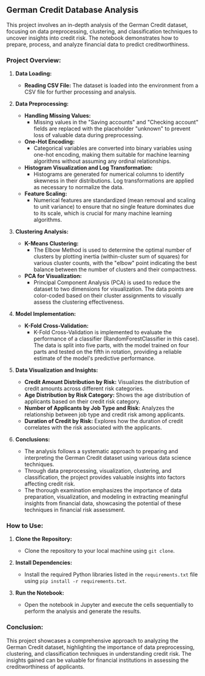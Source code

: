 ## German Credit Database Analysis

This project involves an in-depth analysis of the German Credit dataset, focusing on data preprocessing, clustering, and classification techniques to uncover insights into credit risk. The notebook demonstrates how to prepare, process, and analyze financial data to predict creditworthiness.

### Project Overview:
1. **Data Loading:**
   - **Reading CSV File:** The dataset is loaded into the environment from a CSV file for further processing and analysis.

2. **Data Preprocessing:**
   - **Handling Missing Values:**
     - Missing values in the "Saving accounts" and "Checking account" fields are replaced with the placeholder "unknown" to prevent loss of valuable data during preprocessing.
   - **One-Hot Encoding:**
     - Categorical variables are converted into binary variables using one-hot encoding, making them suitable for machine learning algorithms without assuming any ordinal relationships.
   - **Histogram Visualization and Log Transformation:**
     - Histograms are generated for numerical columns to identify skewness in their distributions. Log transformations are applied as necessary to normalize the data.
   - **Feature Scaling:**
     - Numerical features are standardized (mean removal and scaling to unit variance) to ensure that no single feature dominates due to its scale, which is crucial for many machine learning algorithms.

3. **Clustering Analysis:**
   - **K-Means Clustering:**
     - The Elbow Method is used to determine the optimal number of clusters by plotting inertia (within-cluster sum of squares) for various cluster counts, with the "elbow" point indicating the best balance between the number of clusters and their compactness.
   - **PCA for Visualization:**
     - Principal Component Analysis (PCA) is used to reduce the dataset to two dimensions for visualization. The data points are color-coded based on their cluster assignments to visually assess the clustering effectiveness.

4. **Model Implementation:**
   - **K-Fold Cross-Validation:**
     - K-Fold Cross-Validation is implemented to evaluate the performance of a classifier (RandomForestClassifier in this case). The data is split into five parts, with the model trained on four parts and tested on the fifth in rotation, providing a reliable estimate of the model's predictive performance.

5. **Data Visualization and Insights:**
   - **Credit Amount Distribution by Risk:** Visualizes the distribution of credit amounts across different risk categories.
   - **Age Distribution by Risk Category:** Shows the age distribution of applicants based on their credit risk category.
   - **Number of Applicants by Job Type and Risk:** Analyzes the relationship between job type and credit risk among applicants.
   - **Duration of Credit by Risk:** Explores how the duration of credit correlates with the risk associated with the applicants.

6. **Conclusions:**
   - The analysis follows a systematic approach to preparing and interpreting the German Credit dataset using various data science techniques.
   - Through data preprocessing, visualization, clustering, and classification, the project provides valuable insights into factors affecting credit risk.
   - The thorough examination emphasizes the importance of data preparation, visualization, and modeling in extracting meaningful insights from financial data, showcasing the potential of these techniques in financial risk assessment.

### How to Use:
1. **Clone the Repository:**
   - Clone the repository to your local machine using `git clone`.
   
2. **Install Dependencies:**
   - Install the required Python libraries listed in the `requirements.txt` file using `pip install -r requirements.txt`.

3. **Run the Notebook:**
   - Open the notebook in Jupyter and execute the cells sequentially to perform the analysis and generate the results.

### Conclusion:
This project showcases a comprehensive approach to analyzing the German Credit dataset, highlighting the importance of data preprocessing, clustering, and classification techniques in understanding credit risk. The insights gained can be valuable for financial institutions in assessing the creditworthiness of applicants.
